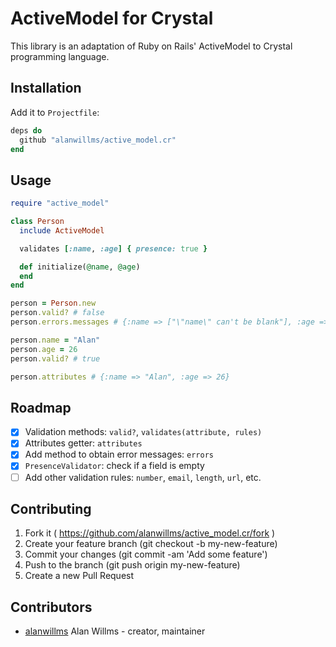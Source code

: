 # ActiveModel for Crystal

This library is an adaptation of Ruby on Rails' ActiveModel to Crystal
programming language.

## Installation

Add it to `Projectfile`:

```ruby
deps do
  github "alanwillms/active_model.cr"
end
```

## Usage

```ruby
require "active_model"

class Person
  include ActiveModel

  validates [:name, :age] { presence: true }

  def initialize(@name, @age)
  end
end

person = Person.new
person.valid? # false
person.errors.messages # {:name => ["\"name\" can't be blank"], :age => ["\"age\" can't be blank"]}

person.name = "Alan"
person.age = 26
person.valid? # true

person.attributes # {:name => "Alan", :age => 26}
```

## Roadmap

* [x] Validation methods: `valid?`, `validates(attribute, rules)`
* [x] Attributes getter: `attributes`
* [x] Add method to obtain error messages: `errors`
* [x] `PresenceValidator`: check if a field is empty
* [ ] Add other validation rules: `number`, `email`, `length`, `url`, etc.

## Contributing

1. Fork it ( https://github.com/alanwillms/active_model.cr/fork )
2. Create your feature branch (git checkout -b my-new-feature)
3. Commit your changes (git commit -am 'Add some feature')
4. Push to the branch (git push origin my-new-feature)
5. Create a new Pull Request

## Contributors

- [alanwillms](https://github.com/alanwillms) Alan Willms - creator, maintainer
